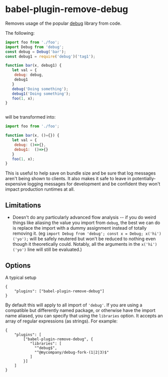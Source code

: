 # babel-plugin-remove-debug

Removes usage of the popular [debug](https://www.npmjs.com/package/debug) library from code.

The following:

```javascript
import foo from './foo';
import Debug from 'debug';
const debug = Debug('bar');
const debug1 = require('debug')('tag1');

function bar(x, debug1) {
   let val = {
    debug: debug,
    debug1
   }
   debug('Doing something');
   debug1('Doing something');
   foo(1, x);
}



```

will be transformed into:

```javascript
import foo from './foo';

function bar(x, ()={}) {
   let val = {
    debug: ()=>{},
    debug1:  ()=>{}
   }
   foo(1, x);
}
```

This is useful to help save on bundle size and be sure that log messages aren't being shown to clients. It also makes it safe to leave in potentially-expensive logging messages for development and be confident they won't impact production runtimes at all.

## Limitations

- Doesn't do any particularly advanced flow analysis -- if you do weird things like aliasing the value you import from `debug`, the best we can do is replace the import with a dummy assignment instead of totally removing it.  (eg `import Debug from 'debug'; const x = Debug; x('hi')('yo');` will be safely neutered but won't be reduced to nothing even though it theoretically could. Notably, all the arguments in the `x('hi')('yo')` line will still be evaluated.)

## Options

A typical setup

    {
        "plugins": ["babel-plugin-remove-debug"]
    }

By default this will apply to all import of `'debug'`. If you are using a compatible but differently named package, or otherwise have the import name aliased, you can specify that using the `libraries` option. It accepts an array of regular expressions (as strings). For example:

    {
        "plugins": [
            ["babel-plugin-remove-debug", {
               "libraries": [
                 "^debug$",
                 "^@mycompany/debug-fork-(1|2|3)$"
               ]
            }]
        ]
    }

